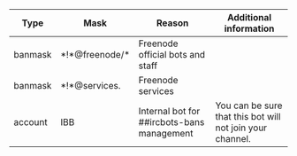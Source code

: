 Type | Mask | Reason | Additional information
---- | ---- | ------ | ----------------------
banmask | \*!\*@freenode/\* | Freenode official bots and staff
banmask | \*!\*@services. | Freenode services
account | IBB | Internal bot for ##ircbots-bans management | You can be sure that this bot will not join your channel.
